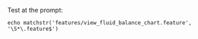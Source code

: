 Test at the prompt:

    echo matchstr('features/view_fluid_balance_chart.feature', '\S*\.feature$')
